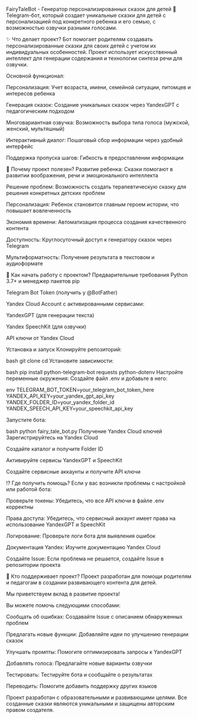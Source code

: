 FairyTaleBot - Генератор персонализированных сказок для детей
🤖 Telegram-бот, который создает уникальные сказки для детей с персонализацией под конкретного ребенка и его семью, с возможностью озвучки разными голосами.

✨ Что делает проект?
Бот помогает родителям создавать персонализированные сказки для своих детей с учетом их индивидуальных особенностей. Проект использует искусственный интеллект для генерации содержания и технологии синтеза речи для озвучки.

Основной функционал:

Персонализация: Учет возраста, имени, семейной ситуации, питомцев и интересов ребенка

Генерация сказок: Создание уникальных сказок через YandexGPT с педагогическим подходом

Многовариантная озвучка: Возможность выбора типа голоса (мужской, женский, мультяшный)

Интерактивный диалог: Пошаговый сбор информации через удобный интерфейс

Поддержка пропуска шагов: Гибкость в предоставлении информации

🤔 Почему проект полезен?
Развитие ребенка: Сказки помогают в развитии воображения, речи и эмоционального интеллекта

Решение проблем: Возможность создать терапевтическую сказку для решения конкретных детских проблем

Персонализация: Ребенок становится главным героем истории, что повышает вовлеченность

Экономия времени: Автоматизация процесса создания качественного контента

Доступность: Круглосуточный доступ к генератору сказок через Telegram

Мультиформатность: Получение результата в текстовом и аудиоформате

🚀 Как начать работу с проектом?
Предварительные требования
Python 3.7+ и менеджер пакетов pip

Telegram Bot Token (получить у @BotFather)

Yandex Cloud Account с активированными сервисами:

YandexGPT (для генерации текста)

Yandex SpeechKit (для озвучки)

API ключи от Yandex Cloud

Установка и запуск
Клонируйте репозиторий:

bash
git clone <your-repository-url>
cd <repository-directory>
Установите зависимости:

bash
pip install python-telegram-bot requests python-dotenv
Настройте переменные окружения:
Создайте файл .env и добавьте в него:

env
TELEGRAM_BOT_TOKEN=your_telegram_bot_token_here
YANDEX_API_KEY=your_yandex_gpt_api_key
YANDEX_FOLDER_ID=your_yandex_folder_id
YANDEX_SPEECH_API_KEY=your_speechkit_api_key

Запустите бота:

bash
python fairy_tale_bot.py
Получение Yandex Cloud ключей
Зарегистрируйтесь на Yandex Cloud

Создайте каталог и получите Folder ID

Активируйте сервисы YandexGPT и SpeechKit

Создайте сервисные аккаунты и получите API ключи

⁉️ Где получить помощь?
Если у вас возникли проблемы с настройкой или работой бота:

Проверьте токены: Убедитесь, что все API ключи в файле .env корректны

Права доступа: Убедитесь, что сервисный аккаунт имеет права на использование YandexGPT и SpeechKit

Логирование: Проверьте логи бота для выявления ошибок

Документация Yandex: Изучите документацию Yandex Cloud

Создайте Issue: Если проблема не решается, создайте Issue в репозитории проекта

👥 Кто поддерживает проект?
Проект разработан для помощи родителям и педагогам в создании развивающего контента для детей.

Мы приветствуем вклад в развитие проекта!

Вы можете помочь следующими способами:

Сообщать об ошибках: Создавайте Issue с описанием обнаруженных проблем

Предлагать новые функции: Добавляйте идеи по улучшению генерации сказок

Улучшать промпты: Помогите оптимизировать запросы к YandexGPT

Добавлять голоса: Предлагайте новые варианты озвучки

Тестировать: Тестируйте бота и сообщайте о результатах

Переводить: Помогите добавить поддержку других языков

Проект разработан с образовательными и развивающими целями. Все созданные сказки являются уникальными и защищены авторским правом создателя.
